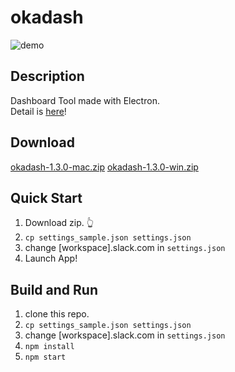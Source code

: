 # okadash

![demo](https://github.com/konoyono/okadash/blob/master/images/forREADME.gif)

## Description

Dashboard Tool made with Electron.  
Detail is [here](https://trello.com/b/dwk73iz6/okadash)!

## Download

[okadash-1.3.0-mac.zip](https://github.com/konoyono/okadash/releases/download/1.3.0/okadash-1.3.0-mac.zip)
[okadash-1.3.0-win.zip](https://github.com/konoyono/okadash/releases/download/1.3.0/okadash-1.3.0-win.zip)

## Quick Start

1. Download zip. 👆
1. `cp settings_sample.json settings.json`
1. change [workspace].slack.com in `settings.json`
1. Launch App!

## Build and Run

1. clone this repo.
1. `cp settings_sample.json settings.json`
1. change [workspace].slack.com in `settings.json`
1. `npm install`
1. `npm start`
